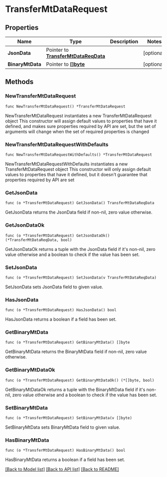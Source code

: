 # TransferMtDataRequest

## Properties

Name | Type | Description | Notes
------------ | ------------- | ------------- | -------------
**JsonData** | Pointer to [**TransferMtDataReqData**](TransferMtDataReqData.md) |  | [optional] 
**BinaryMtData** | Pointer to [**[]byte**]([]byte.md) |  | [optional] 

## Methods

### NewTransferMtDataRequest

`func NewTransferMtDataRequest() *TransferMtDataRequest`

NewTransferMtDataRequest instantiates a new TransferMtDataRequest object
This constructor will assign default values to properties that have it defined,
and makes sure properties required by API are set, but the set of arguments
will change when the set of required properties is changed

### NewTransferMtDataRequestWithDefaults

`func NewTransferMtDataRequestWithDefaults() *TransferMtDataRequest`

NewTransferMtDataRequestWithDefaults instantiates a new TransferMtDataRequest object
This constructor will only assign default values to properties that have it defined,
but it doesn't guarantee that properties required by API are set

### GetJsonData

`func (o *TransferMtDataRequest) GetJsonData() TransferMtDataReqData`

GetJsonData returns the JsonData field if non-nil, zero value otherwise.

### GetJsonDataOk

`func (o *TransferMtDataRequest) GetJsonDataOk() (*TransferMtDataReqData, bool)`

GetJsonDataOk returns a tuple with the JsonData field if it's non-nil, zero value otherwise
and a boolean to check if the value has been set.

### SetJsonData

`func (o *TransferMtDataRequest) SetJsonData(v TransferMtDataReqData)`

SetJsonData sets JsonData field to given value.

### HasJsonData

`func (o *TransferMtDataRequest) HasJsonData() bool`

HasJsonData returns a boolean if a field has been set.

### GetBinaryMtData

`func (o *TransferMtDataRequest) GetBinaryMtData() []byte`

GetBinaryMtData returns the BinaryMtData field if non-nil, zero value otherwise.

### GetBinaryMtDataOk

`func (o *TransferMtDataRequest) GetBinaryMtDataOk() (*[]byte, bool)`

GetBinaryMtDataOk returns a tuple with the BinaryMtData field if it's non-nil, zero value otherwise
and a boolean to check if the value has been set.

### SetBinaryMtData

`func (o *TransferMtDataRequest) SetBinaryMtData(v []byte)`

SetBinaryMtData sets BinaryMtData field to given value.

### HasBinaryMtData

`func (o *TransferMtDataRequest) HasBinaryMtData() bool`

HasBinaryMtData returns a boolean if a field has been set.


[[Back to Model list]](../README.md#documentation-for-models) [[Back to API list]](../README.md#documentation-for-api-endpoints) [[Back to README]](../README.md)


